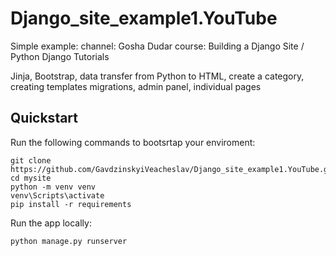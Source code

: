 # Django_site_example1.YouTube
Simple example:
channel: Gosha Dudar course: Building a Django Site / Python Django Tutorials

Jinja, Bootstrap, data transfer from Python to HTML, сreate a category, creating templates
migrations, admin panel, individual pages

## Quickstart

Run the following commands to bootsrtap your enviroment:

    git clone https://github.com/GavdzinskyiVeacheslav/Django_site_example1.YouTube.git
    cd mysite
    python -m venv venv
    venv\Scripts\activate
    pip install -r requirements
    
Run the app locally:
    
    python manage.py runserver 

